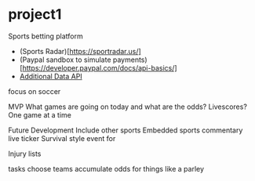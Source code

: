 # project1

Sports betting platform 

* (Sports Radar)[https://sportradar.us/]
* (Paypal sandbox to simulate payments)[https://developer.paypal.com/docs/api-basics/]
* [Additional Data API](https://www.api-football.com/)


focus on soccer






MVP 
What games are going on today and what are the odds? Livescores?
One game at a time 


Future Development 
Include other sports
Embedded sports commentary 
live ticker 
Survival style event for 



Injury lists 


tasks 
choose teams
accumulate odds for things like a parley



